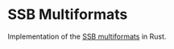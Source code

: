 # SSB Multiformats

Implementation of the [SSB multiformats](https://spec.scuttlebutt.nz/feed/datatypes.html) in Rust.
